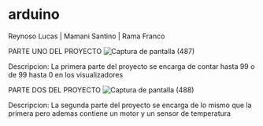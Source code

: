 # arduino
Reynoso Lucas | Mamani Santino | Rama Franco


PARTE UNO DEL PROYECTO
![Captura de pantalla (487)](https://github.com/LucasReynoso4/arduino/assets/111331322/a0d9dbdc-7a6d-4218-997c-dca66fbaab6a)

Descripcion:
La primera parte del proyecto se encarga de contar hasta 99 o de 99 hasta 0 en los visualizadores

PARTE DOS DEL PROYECTO
![Captura de pantalla (488)](https://github.com/LucasReynoso4/arduino/assets/111331322/bc4292d1-29c9-4f50-a5b1-0ecb373ca3b3)

Descripcion:
La segunda parte del proyecto se encarga de lo mismo que la primera pero ademas contiene un motor y un sensor de temperatura


